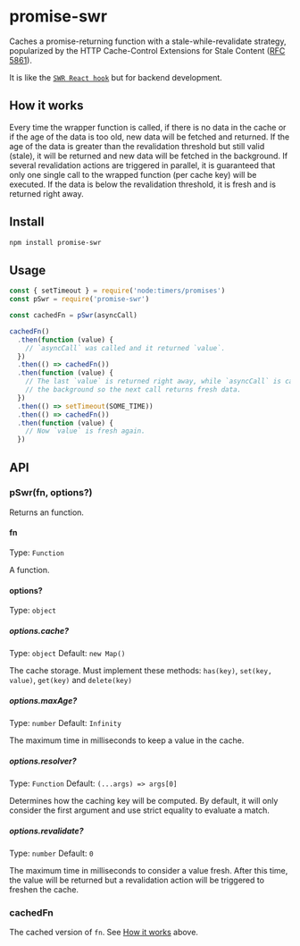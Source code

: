 # promise-swr

Caches a promise-returning function with a stale-while-revalidate strategy, popularized by the HTTP Cache-Control Extensions for Stale Content ([RFC 5861](https://datatracker.ietf.org/doc/html/rfc5861)).

It is like the [`SWR React hook`](https://swr.vercel.app/) but for backend development.

## How it works

Every time the wrapper function is called, if there is no data in the cache or if the age of the data is too old, new data will be fetched and returned.
If the age of the data is greater than the revalidation threshold but still valid (stale), it will be returned and new data will be fetched in the background.
If several revalidation actions are triggered in parallel, it is guaranteed that only one single call to the wrapped function (per cache key) will be executed.
If the data is below the revalidation threshold, it is fresh and is returned right away.

## Install

```sh
npm install promise-swr
```

## Usage

```js
const { setTimeout } = require('node:timers/promises')
const pSwr = require('promise-swr')

const cachedFn = pSwr(asyncCall)

cachedFn()
  .then(function (value) {
    // `asyncCall` was called and it returned `value`.
  })
  .then(() => cachedFn())
  .then(function (value) {
    // The last `value` is returned right away, while `asyncCall` is called in
    // the background so the next call returns fresh data.
  })
  .then(() => setTimeout(SOME_TIME))
  .then(() => cachedFn())
  .then(function (value) {
    // Now `value` is fresh again.
  })
```

## API

### pSwr(fn, options?)

Returns an function.

#### fn

Type: `Function`

A function.

#### options?

Type: `object`

##### options.cache?

Type: `object`
Default: `new Map()`

The cache storage.
Must implement these methods: `has(key)`, `set(key, value)`, `get(key)` and `delete(key)`

##### options.maxAge?

Type: `number`
Default: `Infinity`

The maximum time in milliseconds to keep a value in the cache.

##### options.resolver?

Type: `Function`
Default: `(...args) => args[0]`

Determines how the caching key will be computed.
By default, it will only consider the first argument and use strict equality to evaluate a match.

##### options.revalidate?

Type: `number`
Default: `0`

The maximum time in milliseconds to consider a value fresh.
After this time, the value will be returned but a revalidation action will be triggered to freshen the cache.

### cachedFn

The cached version of `fn`.
See [How it works](#how-it-works) above.
